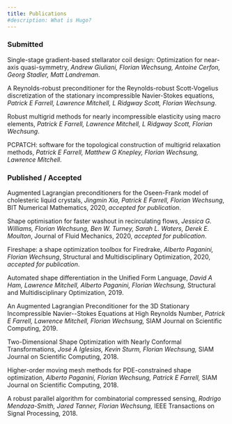 ```yaml
---
title: Publications
#description: What is Hugo?
---
```


### Submitted

Single-stage gradient-based stellarator coil design: Optimization for near-axis quasi-symmetry, _Andrew Giuliani, Florian Wechsung, Antoine Cerfon, Georg Stadler, Matt Landreman_.

A Reynolds-robust preconditioner for the Reynolds-robust Scott-Vogelius discretization of the stationary incompressible Navier-Stokes equations, _Patrick E Farrell, Lawrence Mitchell, L Ridgway Scott, Florian Wechsung_.

Robust multigrid methods for nearly incompressible elasticity using macro elements, _Patrick E Farrell, Lawrence Mitchell, L Ridgway Scott, Florian Wechsung_.

PCPATCH: software for the topological construction of multigrid relaxation methods, _Patrick E Farrell, Matthew G Knepley, Florian Wechsung, Lawrence Mitchell_.

### Published / Accepted

Augmented Lagrangian preconditioners for the Oseen-Frank model of cholesteric liquid crystals, _Jingmin Xia, Patrick E Farrell, Florian Wechsung_, BIT Numerical Mathematics, 2020, *accepted for publication*.

Shape optimisation for faster washout in recirculating flows, _Jessica G. Williams, Florian Wechsung, Ben W. Turney, Sarah L. Waters, Derek E. Moulton_, Journal of Fluid Mechanics, 2020, *accepted for publication*.

Fireshape: a shape optimization toolbox for Firedrake, _Alberto Paganini, Florian Wechsung_, Structural and Multidisciplinary Optimization, 2020, *accepted for publication*.

Automated shape differentiation in the Unified Form Language, _David A Ham, Lawrence Mitchell, Alberto Paganini, Florian Wechsung,_ Structural and Multidisciplinary Optimization, 2019.

An Augmented Lagrangian Preconditioner for the 3D Stationary Incompressible Navier--Stokes Equations at High Reynolds Number, _Patrick E Farrell, Lawrence Mitchell, Florian Wechsung,_ SIAM Journal on Scientific Computing, 2019.

Two-Dimensional Shape Optimization with Nearly Conformal Transformations, _José A Iglesias, Kevin Sturm, Florian Wechsung,_ SIAM Journal on Scientific Computing, 2018.

Higher-order moving mesh methods for PDE-constrained shape optimization, _Alberto Paganini, Florian Wechsung, Patrick E Farrell,_ SIAM Journal on Scientific Computing, 2018.

A robust parallel algorithm for combinatorial compressed sensing, _Rodrigo Mendoza-Smith, Jared Tanner, Florian Wechsung,_ IEEE Transactions on Signal Processing, 2018.
